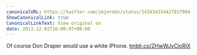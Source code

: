 ```yaml
---
canonicalURL: https://twitter.com/jmjordan/status/142634154427817984
ShowCanonicalLink: true
CanonicalLinkText: View original on
date: 2011-12-02T16:00:07+00:00
---
```

Of course Don Draper would use a white iPhone. [tmblr.co/ZHwWJyCioRiX](http://tmblr.co/ZHwWJyCioRiX)
